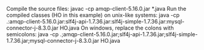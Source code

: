 Compile the source files:
javac -cp amqp-client-5.16.0.jar *.java
Run the compiled classes (HO in this example) on unix-like systems:
java -cp .:amqp-client-5.16.0.jar:slf4j-api-1.7.36.jar:slf4j-simple-1.7.36.jar:mysql-connector-j-8.3.0.jar HO.java
On windows, replace the colons with semicolons:
java -cp .;amqp-client-5.16.0.jar;slf4j-api-1.7.36.jar;slf4j-simple-1.7.36.jar;mysql-connector-j-8.3.0.jar HO.java

